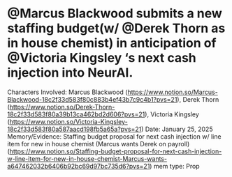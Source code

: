 # @Marcus Blackwood submits a new staffing budget(w/ @Derek Thorn as in house chemist) in anticipation of @Victoria Kingsley ‘s next cash injection into NeurAI.

Characters Involved: Marcus Blackwood (https://www.notion.so/Marcus-Blackwood-18c2f33d583f80c883b4ef43b7c9c4b1?pvs=21), Derek Thorn (https://www.notion.so/Derek-Thorn-18c2f33d583f80a39b13ca462bd2d606?pvs=21), Victoria Kingsley (https://www.notion.so/Victoria-Kingsley-18c2f33d583f80a587aacd198fb5a65a?pvs=21)
Date: January 25, 2025
Memory/Evidence: Staffing budget proposal for next cash injection w/ line item for new in house chemist (Marcus wants Derek on payroll) (https://www.notion.so/Staffing-budget-proposal-for-next-cash-injection-w-line-item-for-new-in-house-chemist-Marcus-wants-a647462032b6406b92bc69d97bc735d6?pvs=21)
mem type: Prop
